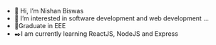 - 👋 Hi, I’m Nishan Biswas
- 👀 I’m interested in software development and web development ...
- 🌱Graduate  in EEE
- ✒️I am currently learning ReactJS, NodeJS and Express


<!---
zender651/zender651 is a ✨ special ✨ repository because its `README.md` (this file) appears on your GitHub profile.
You can click the Preview link to take a look at your changes.
--->
